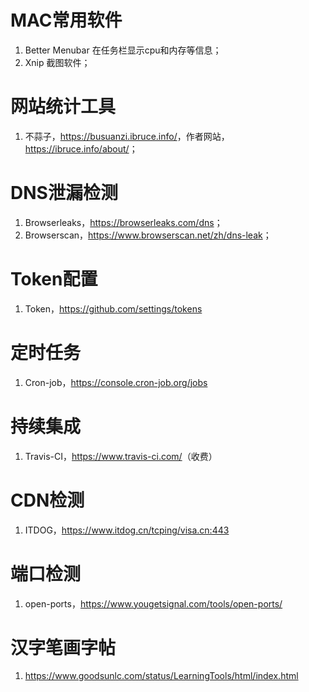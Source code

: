 # MAC常用软件

1. Better Menubar 在任务栏显示cpu和内存等信息；
2. Xnip 截图软件；

# 网站统计工具

1. 不蒜子，<https://busuanzi.ibruce.info/>，作者网站，<https://ibruce.info/about/>；


# DNS泄漏检测

1. Browserleaks，<https://browserleaks.com/dns>；
2. Browserscan，<https://www.browserscan.net/zh/dns-leak>；

# Token配置

1. Token，<https://github.com/settings/tokens>

# 定时任务

1. Cron-job，<https://console.cron-job.org/jobs>

# 持续集成

1. Travis-CI，<https://www.travis-ci.com/>（收费）

# CDN检测
1. ITDOG，<https://www.itdog.cn/tcping/visa.cn:443>

# 端口检测
1. open-ports，<https://www.yougetsignal.com/tools/open-ports/>

# 汉字笔画字帖
1. <https://www.goodsunlc.com/status/LearningTools/html/index.html>

